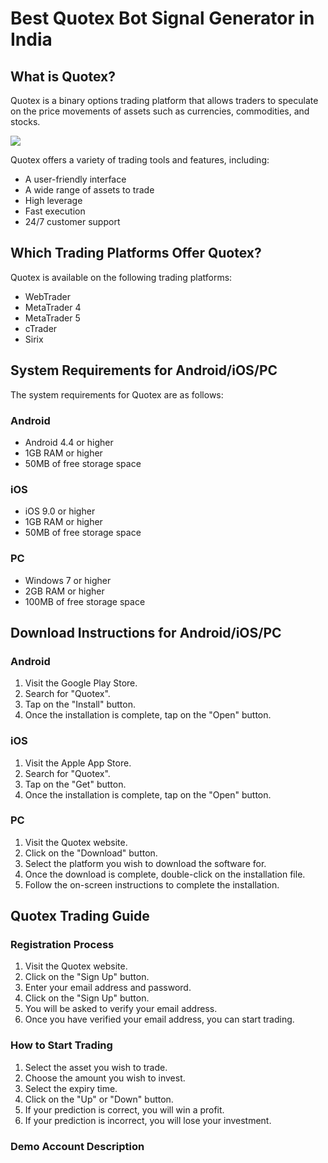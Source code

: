 # Best Quotex Bot Signal Generator in India

## What is Quotex?

Quotex is a binary options trading platform that allows traders to
speculate on the price movements of assets such as currencies,
commodities, and stocks.

[![](https://static.quotex.io/files/4_en/300_250.jpg)](https://traff.sbs/brokerqxlid)

Quotex offers a variety of trading tools and features, including:

-   A user-friendly interface
-   A wide range of assets to trade
-   High leverage
-   Fast execution
-   24/7 customer support

## Which Trading Platforms Offer Quotex?

Quotex is available on the following trading platforms:

-   WebTrader
-   MetaTrader 4
-   MetaTrader 5
-   cTrader
-   Sirix

## System Requirements for Android/iOS/PC

The system requirements for Quotex are as follows:

### Android

-   Android 4.4 or higher
-   1GB RAM or higher
-   50MB of free storage space

### iOS

-   iOS 9.0 or higher
-   1GB RAM or higher
-   50MB of free storage space

### PC

-   Windows 7 or higher
-   2GB RAM or higher
-   100MB of free storage space

## Download Instructions for Android/iOS/PC

### Android

1.  Visit the Google Play Store.
2.  Search for "Quotex".
3.  Tap on the "Install" button.
4.  Once the installation is complete, tap on the "Open" button.

### iOS

1.  Visit the Apple App Store.
2.  Search for "Quotex".
3.  Tap on the "Get" button.
4.  Once the installation is complete, tap on the "Open" button.

### PC

1.  Visit the Quotex website.
2.  Click on the "Download" button.
3.  Select the platform you wish to download the software for.
4.  Once the download is complete, double-click on the installation
    file.
5.  Follow the on-screen instructions to complete the installation.

## Quotex Trading Guide

### Registration Process

1.  Visit the Quotex website.
2.  Click on the "Sign Up" button.
3.  Enter your email address and password.
4.  Click on the "Sign Up" button.
5.  You will be asked to verify your email address.
6.  Once you have verified your email address, you can start trading.

### How to Start Trading

1.  Select the asset you wish to trade.
2.  Choose the amount you wish to invest.
3.  Select the expiry time.
4.  Click on the "Up" or "Down" button.
5.  If your prediction is correct, you will win a profit.
6.  If your prediction is incorrect, you will lose your investment.

### Demo Account Description

